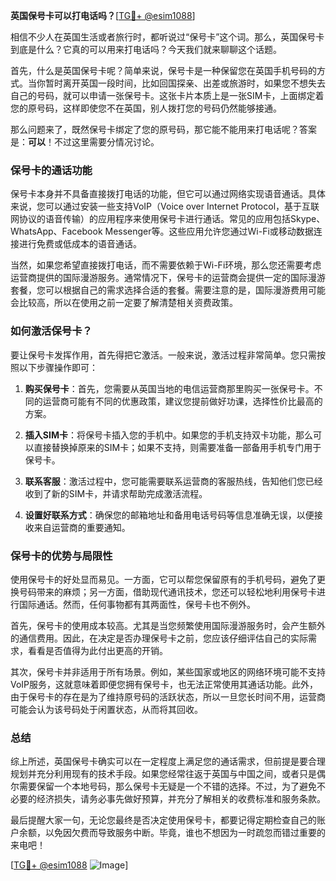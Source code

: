 **英国保号卡可以打电话吗？**[[TG💪+ @esim1088](https://t.me/s/esim1088)]

相信不少人在英国生活或者旅行时，都听说过“保号卡”这个词。那么，英国保号卡到底是什么？它真的可以用来打电话吗？今天我们就来聊聊这个话题。

首先，什么是英国保号卡呢？简单来说，保号卡是一种保留您在英国手机号码的方式。当你暂时离开英国一段时间，比如回国探亲、出差或旅游时，如果您不想失去自己的号码，就可以申请一张保号卡。这张卡片本质上是一张SIM卡，上面绑定着您的原号码，这样即使您不在英国，别人拨打您的号码仍然能够接通。

那么问题来了，既然保号卡绑定了您的原号码，那它能不能用来打电话呢？答案是：**可以**！不过这里需要分情况讨论。

### 保号卡的通话功能

保号卡本身并不具备直接拨打电话的功能，但它可以通过网络实现语音通话。具体来说，您可以通过安装一些支持VoIP（Voice over Internet Protocol，基于互联网协议的语音传输）的应用程序来使用保号卡进行通话。常见的应用包括Skype、WhatsApp、Facebook Messenger等。这些应用允许您通过Wi-Fi或移动数据连接进行免费或低成本的语音通话。

当然，如果您希望直接拨打电话，而不需要依赖于Wi-Fi环境，那么您还需要考虑运营商提供的国际漫游服务。通常情况下，保号卡的运营商会提供一定的国际漫游套餐，您可以根据自己的需求选择合适的套餐。需要注意的是，国际漫游费用可能会比较高，所以在使用之前一定要了解清楚相关资费政策。

### 如何激活保号卡？

要让保号卡发挥作用，首先得把它激活。一般来说，激活过程非常简单。您只需按照以下步骤操作即可：

1. **购买保号卡**：首先，您需要从英国当地的电信运营商那里购买一张保号卡。不同的运营商可能有不同的优惠政策，建议您提前做好功课，选择性价比最高的方案。
   
2. **插入SIM卡**：将保号卡插入您的手机中。如果您的手机支持双卡功能，那么可以直接替换掉原来的SIM卡；如果不支持，则需要准备一部备用手机专门用于保号卡。

3. **联系客服**：激活过程中，您可能需要联系运营商的客服热线，告知他们您已经收到了新的SIM卡，并请求帮助完成激活流程。

4. **设置好联系方式**：确保您的邮箱地址和备用电话号码等信息准确无误，以便接收来自运营商的重要通知。

### 保号卡的优势与局限性

使用保号卡的好处显而易见。一方面，它可以帮您保留原有的手机号码，避免了更换号码带来的麻烦；另一方面，借助现代通讯技术，您还可以轻松地利用保号卡进行国际通话。然而，任何事物都有其两面性，保号卡也不例外。

首先，保号卡的使用成本较高。尤其是当您频繁使用国际漫游服务时，会产生额外的通信费用。因此，在决定是否办理保号卡之前，您应该仔细评估自己的实际需求，看看是否值得为此付出更高的开销。

其次，保号卡并非适用于所有场景。例如，某些国家或地区的网络环境可能不支持VoIP服务，这就意味着即便您拥有保号卡，也无法正常使用其通话功能。此外，由于保号卡的存在是为了维持原号码的活跃状态，所以一旦您长时间不用，运营商可能会认为该号码处于闲置状态，从而将其回收。

### 总结

综上所述，英国保号卡确实可以在一定程度上满足您的通话需求，但前提是要合理规划并充分利用现有的技术手段。如果您经常往返于英国与中国之间，或者只是偶尔需要保留一个本地号码，那么保号卡无疑是一个不错的选择。不过，为了避免不必要的经济损失，请务必事先做好预算，并充分了解相关的收费标准和服务条款。

最后提醒大家一句，无论您最终是否决定使用保号卡，都要记得定期检查自己的账户余额，以免因欠费而导致服务中断。毕竟，谁也不想因为一时疏忽而错过重要的来电吧！

[[TG💪+ @esim1088](https://t.me/s/esim1088) ![Image](https://i.postimg.cc/4NQfJmqS/Snipaste-2025-05-13-00-14-12.png)]
